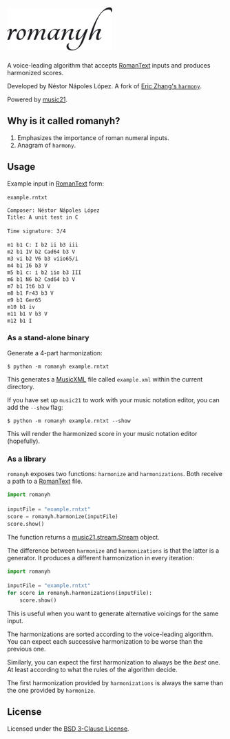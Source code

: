 # ![romany](romanyhlogo.png)

A voice-leading algorithm that accepts [RomanText](https://doi.org/10.5281/zenodo.3527756) inputs and produces harmonized scores.

Developed by Néstor Nápoles López. A fork of [Eric Zhang's `harmony`](https://github.com/ekzhang/harmony).

Powered by [music21](http://web.mit.edu/music21/).

## Why is it called romanyh?

1. Emphasizes the importance of roman numeral inputs.
2. Anagram of `harmony`.

## Usage

Example input in [RomanText](https://doi.org/10.5281/zenodo.3527756) form:

`example.rntxt`
```
Composer: Néstor Nápoles López
Title: A unit test in C

Time signature: 3/4 

m1 b1 C: I b2 ii b3 iii
m2 b1 IV b2 Cad64 b3 V
m3 vi b2 V6 b3 viio65/i
m4 b1 I6 b3 V
m5 b1 c: i b2 iio b3 III
m6 b1 N6 b2 Cad64 b3 V
m7 b1 It6 b3 V
m8 b1 Fr43 b3 V
m9 b1 Ger65
m10 b1 iv
m11 b1 V b3 V
m12 b1 I
```

### As a stand-alone binary

Generate a 4-part harmonization:

```shell
$ python -m romanyh example.rntxt
```

This generates a [MusicXML](https://www.musicxml.com/) file called `example.xml` within the current directory.

If you have set up `music21` to work with your music notation editor, you can add the `--show` flag:
```shell
$ python -m romanyh example.rntxt --show
```

This will render the harmonized score in your music notation editor (hopefully).

### As a library

`romanyh` exposes two functions: `harmonize` and `harmonizations`. Both receive a path to a [RomanText](https://doi.org/10.5281/zenodo.3527756) file.

```python
import romanyh

inputFile = "example.rntxt"
score = romanyh.harmonize(inputFile)
score.show()
```

The function returns a [music21.stream.Stream](https://web.mit.edu/music21/doc/moduleReference/moduleStream.html) object.

The difference between `harmonize` and `harmonizations` is that the latter is a generator. It produces a different harmonization in every iteration:

```python
import romanyh

inputFile = "example.rntxt"
for score in romanyh.harmonizations(inputFile):
    score.show()
```

This is useful when you want to generate alternative voicings for the same input.

The harmonizations are sorted according to the voice-leading algorithm. 
You can expect each successive harmonization to be worse than the previous one.

Similarly, you can expect the first harmonization to always be the *best* one. At least according to what the rules of the algorithm decide.

The first harmonization provided by `harmonizations` is always the same than the one provided by `harmonize`.

## License

Licensed under the [BSD 3-Clause License](LICENSE.txt).
